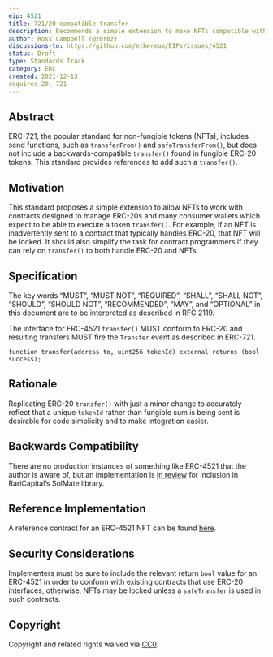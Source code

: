 ```yaml
---
eip: 4521
title: 721/20-compatible transfer
description: Recommends a simple extension to make NFTs compatible with apps and contracts that handle fungibles.
author: Ross Campbell (@z0r0z)
discussions-to: https://github.com/ethereum/EIPs/issues/4521
status: Draft
type: Standards Track
category: ERC
created: 2021-12-13
requires 20, 721
---
```


## Abstract
ERC-721, the popular standard for non-fungible tokens (NFTs), includes send functions, such as `transferFrom()` and `safeTransferFrom()`, but does not include a backwards-compatible `transfer()` found in fungible ERC-20 tokens. This standard provides references to add such a `transfer()`.

## Motivation
This standard proposes a simple extension to allow NFTs to work with contracts designed to manage ERC-20s and many consumer wallets which expect to be able to execute a token `transfer()`. For example, if an NFT is inadvertently sent to a contract that typically handles ERC-20, that NFT will be locked. It should also simplify the task for contract programmers if they can rely on `transfer()` to both handle ERC-20 and NFTs.

## Specification
The key words “MUST”, “MUST NOT”, “REQUIRED”, “SHALL”, “SHALL NOT”, “SHOULD”, “SHOULD NOT”, “RECOMMENDED”, “MAY”, and “OPTIONAL” in this document are to be interpreted as described in RFC 2119.

The interface for ERC-4521 `transfer()` MUST conform to ERC-20 and resulting transfers MUST fire the `Transfer` event as described in ERC-721.

```sol
function transfer(address to, uint256 tokenId) external returns (bool success);
```

## Rationale
Replicating ERC-20 `transfer()` with just a minor change to accurately reflect that a unique `tokenId` rather than fungible sum is being sent is desirable for code simplicity and to make integration easier.

## Backwards Compatibility
There are no production instances of something like ERC-4521 that the author is aware of, but an implementation is [in review](https://github.com/Rari-Capital/solmate/pull/63) for inclusion in RariCapital’s SolMate library.

## Reference Implementation
A reference contract for an ERC-4521 NFT can be found [here](https://github.com/z0r0z/EIP-4521/blob/main/contracts/ERC4521.sol).

## Security Considerations
Implementers must be sure to include the relevant return `bool` value for an ERC-4521 in order to conform with existing contracts that use ERC-20 interfaces, otherwise, NFTs may be locked unless a `safeTransfer` is used in such contracts.

## Copyright
Copyright and related rights waived via [CC0](https://creativecommons.org/publicdomain/zero/1.0/).
